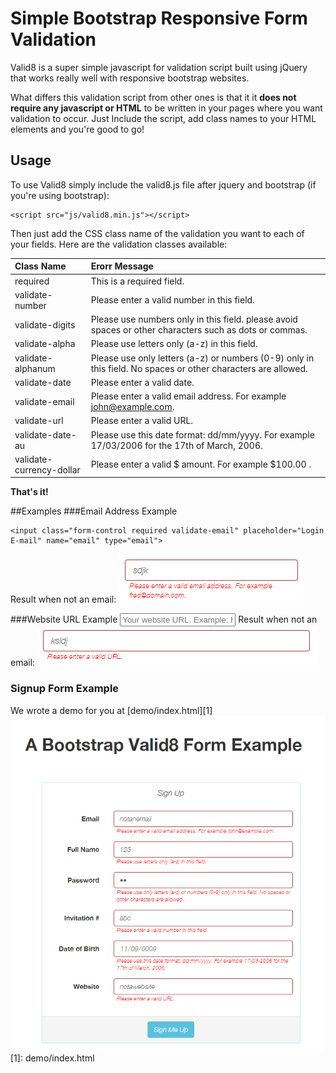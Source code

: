 # Simple Bootstrap Responsive Form Validation
Valid8 is a super simple javascript for validation script built using jQuery that works really well
with responsive bootstrap websites.

What differs this validation script from other ones is that it it **does not require any javascript or HTML** to be written
in your pages where you want validation to occur. Just Include the script, add class names to your HTML elements and you're good to go!

## Usage
To use Valid8 simply include the valid8.js file after jquery and bootstrap (if you're using bootstrap):

    <script src="js/valid8.min.js"></script>
Then just add the CSS class name of the validation you want to each of your fields. Here are the validation classes available:


|Class Name|Erorr Message|
|:---------|:-------------------------|
|required | This is a required field.|
|validate-number | Please enter a valid number in this field.|
|validate-digits | Please use numbers only in this field. please avoid spaces or other characters such as dots or commas.|
|validate-alpha | Please use letters only (a-z) in this field.|
|validate-alphanum | Please use only letters (a-z) or numbers (0-9) only in this field. No spaces or other characters are allowed.|
|validate-date | Please enter a valid date.|
|validate-email | Please enter a valid email address. For example john@example.com.|
|validate-url | Please enter a valid URL.|
|validate-date-au | Please use this date format: dd/mm/yyyy. For example 17/03/2006 for the 17th of March, 2006.|
|validate-currency-dollar | Please enter a valid $ amount. For example $100.00 .|


**That's it!**

##Examples
###Email Address Example

    <input class="form-control required validate-email" placeholder="Login E-mail" name="email" type="email">
Result when not an email: ![](demo/screenshots/notemail.png?raw=true)

###Website URL Example
    <input class="form-control required validate-url" placeholder="Your website URL. Example: http://www.magecredit.com" name="url" type="url">
Result when not an email: ![](demo/screenshots/noturl.png?raw=true)

### Signup Form Example
We wrote a demo for you at [demo/index.html][1]
![](demo/screenshots/form_example.png?raw=true)
[1]: demo/index.html